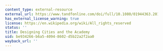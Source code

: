 ```yaml
---
content_type: external-resource
external_url: https://www.tandfonline.com/doi/full/10.1080/01944363.2015.1053510
has_external_license_warning: true
license: https://en.wikipedia.org/wiki/All_rights_reserved
status: ''
title: Designing Cities and the Academy
uid: be934266-b6a5-4094-8602-d5b22a2f2aa0
wayback_url: ''
---
```

